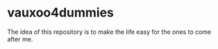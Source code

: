 # vauxoo4dummies
The idea of this repository is to make the life easy for the ones to come after me.
